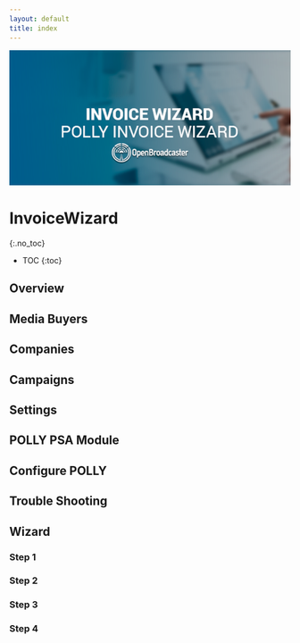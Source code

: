 ```yaml
---
layout: default
title: index
---
```


![ Invoice Wizard](img/invoice-wizard.png )

# InvoiceWizard
{:.no_toc}

* TOC
{:toc}

## Overview

## Media Buyers

## Companies

## Campaigns

## Settings

## POLLY PSA Module

## Configure POLLY

## Trouble Shooting

## Wizard

### Step 1

### Step 2

### Step 3

### Step 4
